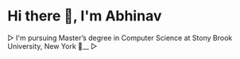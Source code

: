 <h1> Hi there 👋, I'm Abhinav </h1?

###
&#9655; I'm pursuing Master’s degree in Computer Science at Stony Brook University, New York &#128214;__
&#9655; 
<!--
**abhinavvsharma/abhinavvsharma** is a ✨ _special_ ✨ repository because its `README.md` (this file) appears on your GitHub profile.

Here are some ideas to get you started:

- 🔭 I’m currently working on ...
- 🌱 I’m currently learning ...
- 👯 I’m looking to collaborate on ...
- 🤔 I’m looking for help with ...
- 💬 Ask me about ...
- 📫 How to reach me: ...
- 😄 Pronouns: ...
- ⚡ Fun fact: ...
-->
